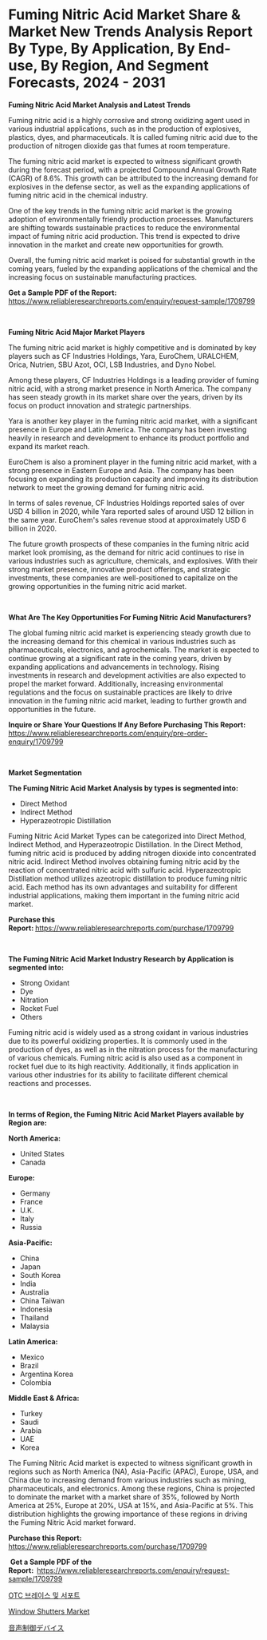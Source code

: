 <p><h1>Fuming Nitric Acid Market Share & Market New Trends Analysis Report By Type, By Application, By End-use, By Region, And Segment Forecasts, 2024 - 2031</h1></p><p><strong>Fuming Nitric Acid Market Analysis and Latest Trends</strong></p>
<p><p>Fuming nitric acid is a highly corrosive and strong oxidizing agent used in various industrial applications, such as in the production of explosives, plastics, dyes, and pharmaceuticals. It is called fuming nitric acid due to the production of nitrogen dioxide gas that fumes at room temperature.</p><p>The fuming nitric acid market is expected to witness significant growth during the forecast period, with a projected Compound Annual Growth Rate (CAGR) of 8.6%. This growth can be attributed to the increasing demand for explosives in the defense sector, as well as the expanding applications of fuming nitric acid in the chemical industry.</p><p>One of the key trends in the fuming nitric acid market is the growing adoption of environmentally friendly production processes. Manufacturers are shifting towards sustainable practices to reduce the environmental impact of fuming nitric acid production. This trend is expected to drive innovation in the market and create new opportunities for growth.</p><p>Overall, the fuming nitric acid market is poised for substantial growth in the coming years, fueled by the expanding applications of the chemical and the increasing focus on sustainable manufacturing practices.</p></p>
<p><strong>Get a Sample PDF of the Report:&nbsp;</strong> <a href="https://www.reliableresearchreports.com/enquiry/request-sample/1709799">https://www.reliableresearchreports.com/enquiry/request-sample/1709799</a></p>
<p>&nbsp;</p>
<p><strong>Fuming Nitric Acid Major Market Players</strong></p>
<p><p>The fuming nitric acid market is highly competitive and is dominated by key players such as CF Industries Holdings, Yara, EuroChem, URALCHEM, Orica, Nutrien, SBU Azot, OCI, LSB Industries, and Dyno Nobel.</p><p>Among these players, CF Industries Holdings is a leading provider of fuming nitric acid, with a strong market presence in North America. The company has seen steady growth in its market share over the years, driven by its focus on product innovation and strategic partnerships.</p><p>Yara is another key player in the fuming nitric acid market, with a significant presence in Europe and Latin America. The company has been investing heavily in research and development to enhance its product portfolio and expand its market reach.</p><p>EuroChem is also a prominent player in the fuming nitric acid market, with a strong presence in Eastern Europe and Asia. The company has been focusing on expanding its production capacity and improving its distribution network to meet the growing demand for fuming nitric acid.</p><p>In terms of sales revenue, CF Industries Holdings reported sales of over USD 4 billion in 2020, while Yara reported sales of around USD 12 billion in the same year. EuroChem's sales revenue stood at approximately USD 6 billion in 2020.</p><p>The future growth prospects of these companies in the fuming nitric acid market look promising, as the demand for nitric acid continues to rise in various industries such as agriculture, chemicals, and explosives. With their strong market presence, innovative product offerings, and strategic investments, these companies are well-positioned to capitalize on the growing opportunities in the fuming nitric acid market.</p></p>
<p>&nbsp;</p>
<p><strong>What Are The Key Opportunities For Fuming Nitric Acid Manufacturers?</strong></p>
<p><p>The global fuming nitric acid market is experiencing steady growth due to the increasing demand for this chemical in various industries such as pharmaceuticals, electronics, and agrochemicals. The market is expected to continue growing at a significant rate in the coming years, driven by expanding applications and advancements in technology. Rising investments in research and development activities are also expected to propel the market forward. Additionally, increasing environmental regulations and the focus on sustainable practices are likely to drive innovation in the fuming nitric acid market, leading to further growth and opportunities in the future.</p></p>
<p><strong>Inquire or Share Your Questions If Any Before Purchasing This Report:</strong> <a href="https://www.reliableresearchreports.com/enquiry/pre-order-enquiry/1709799">https://www.reliableresearchreports.com/enquiry/pre-order-enquiry/1709799</a></p>
<p>&nbsp;</p>
<p><strong>Market Segmentation</strong></p>
<p><strong>The Fuming Nitric Acid Market Analysis by types is segmented into:</strong></p>
<p><ul><li>Direct Method</li><li>Indirect Method</li><li>Hyperazeotropic Distillation</li></ul></p>
<p><p>Fuming Nitric Acid Market Types can be categorized into Direct Method, Indirect Method, and Hyperazeotropic Distillation. In the Direct Method, fuming nitric acid is produced by adding nitrogen dioxide into concentrated nitric acid. Indirect Method involves obtaining fuming nitric acid by the reaction of concentrated nitric acid with sulfuric acid. Hyperazeotropic Distillation method utilizes azeotropic distillation to produce fuming nitric acid. Each method has its own advantages and suitability for different industrial applications, making them important in the fuming nitric acid market.</p></p>
<p><strong>Purchase this Report:&nbsp;</strong><a href="https://www.reliableresearchreports.com/purchase/1709799">https://www.reliableresearchreports.com/purchase/1709799</a></p>
<p>&nbsp;</p>
<p><strong>The Fuming Nitric Acid Market Industry Research by Application is segmented into:</strong></p>
<p><ul><li>Strong Oxidant</li><li>Dye</li><li>Nitration</li><li>Rocket Fuel</li><li>Others</li></ul></p>
<p><p>Fuming nitric acid is widely used as a strong oxidant in various industries due to its powerful oxidizing properties. It is commonly used in the production of dyes, as well as in the nitration process for the manufacturing of various chemicals. Fuming nitric acid is also used as a component in rocket fuel due to its high reactivity. Additionally, it finds application in various other industries for its ability to facilitate different chemical reactions and processes.</p></p>
<p>&nbsp;</p>
<p><strong>In terms of Region, the Fuming Nitric Acid Market Players available by Region are:</strong></p>
<p>
    <p> <strong> North America: </strong>
        <ul>
            <li>United States</li>
            <li>Canada</li>
        </ul>
        </p> 
    <p> <strong> Europe: </strong>
        <ul>
            <li>Germany</li>
            <li>France</li>
            <li>U.K.</li>
            <li>Italy</li>
            <li>Russia</li>
        </ul>
        </p> 
    <p> <strong> Asia-Pacific: </strong>
        <ul>
            <li>China</li>
            <li>Japan</li>
            <li>South Korea</li>
            <li>India</li>
            <li>Australia</li>
            <li>China Taiwan</li>
            <li>Indonesia</li>
            <li>Thailand</li>
            <li>Malaysia</li>
        </ul>
        </p> 
    <p> <strong> Latin America: </strong>
        <ul>
            <li>Mexico</li>
            <li>Brazil</li>
            <li>Argentina Korea</li>
            <li>Colombia</li>
        </ul>
        </p> 
    <p> <strong> Middle East & Africa: </strong>
        <ul>
            <li>Turkey</li>
            <li>Saudi</li>
            <li>Arabia</li>
            <li>UAE</li>
            <li>Korea</li>
        </ul>
    </p>
    </p>
<p><p>The Fuming Nitric Acid market is expected to witness significant growth in regions such as North America (NA), Asia-Pacific (APAC), Europe, USA, and China due to increasing demand from various industries such as mining, pharmaceuticals, and electronics. Among these regions, China is projected to dominate the market with a market share of 35%, followed by North America at 25%, Europe at 20%, USA at 15%, and Asia-Pacific at 5%. This distribution highlights the growing importance of these regions in driving the Fuming Nitric Acid market forward.</p></p>
<p><strong>Purchase this Report: </strong><a href="https://www.reliableresearchreports.com/purchase/1709799">https://www.reliableresearchreports.com/purchase/1709799</a></p>
<p>&nbsp;<strong>Get a Sample PDF of the Report:&nbsp;&nbsp;</strong><a href="https://www.reliableresearchreports.com/enquiry/request-sample/1709799">https://www.reliableresearchreports.com/enquiry/request-sample/1709799</a></p>
<p><strong></strong></p>
<p><p><a href="https://medium.com/@bennyuigleyjks/otc-%EB%B8%8C%EB%A0%88%EC%9D%B4%EC%8A%A4-%EB%B0%8F-%EC%84%9C%ED%8F%AC%ED%8A%B8-%EC%8B%9C%EC%9E%A5%EC%9D%80-%EC%8B%9C%EC%9E%A5-%EC%A0%90%EC%9C%A0%EC%9C%A8-%EC%8B%9C%EC%9E%A5-%EB%8F%99%ED%96%A5-%EB%B0%8F-%EC%8B%9C%EC%9E%A5-%EC%84%B1%EC%9E%A5%EC%97%90-%EB%8C%80%ED%95%9C-%EC%A0%95%EB%B3%B4%EB%A5%BC-%EC%A0%9C%EA%B3%B5%ED%95%A9%EB%8B%88%EB%8B%A4-8ad215d8a8f4">OTC 브레이스 및 서포트</a></p><p><a href="https://github.com/ruddyyedelwadw/Market-Research-Report-List-1/blob/main/window-shutters-market.md">Window Shutters Market</a></p><p><a href="https://medium.com/@kaitlensen45645/%E9%9F%B3%E5%A3%B0%E5%88%B6%E5%BE%A1%E3%83%87%E3%83%90%E3%82%A4%E3%82%B9%E5%B8%82%E5%A0%B4%E3%81%AE%E8%A6%8F%E6%A8%A1%E3%81%AF-%E3%82%B0%E3%83%AD%E3%83%BC%E3%83%90%E3%83%AB%E7%94%A3%E6%A5%AD%E3%81%AB%E3%81%8A%E3%81%91%E3%82%8B%E6%9C%80%E9%81%A9%E3%81%AA%E3%83%9E%E3%83%BC%E3%82%B1%E3%83%86%E3%82%A3%E3%83%B3%E3%82%B0%E3%83%81%E3%83%A3%E3%83%8D%E3%83%AB%E3%82%92%E6%98%8E%E3%82%89%E3%81%8B%E3%81%AB%E3%81%97%E3%81%BE%E3%81%99-6122ba79b1ee">音声制御デバイス</a></p></p>